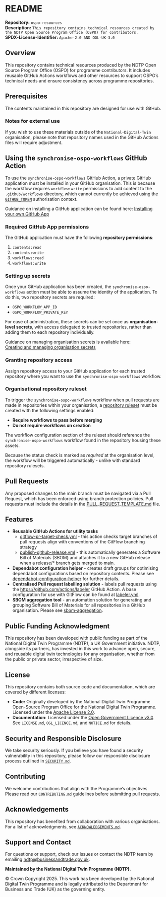 # README  

**Repository:** `ospo-resources`  
**Description:** `This repository contains technical resources created by the NDTP Open Source Program Office (OSPO) for contributors.`  
**SPDX-License-Identifier:** `Apache-2.0 AND OGL-UK-3.0`  

## Overview  

This repository contains technical resources produced by the NDTP Open Source Program Office (OSPO) for programme contributors. It includes reusable GitHub Actions workflows and other resources to support OSPO’s technical needs and ensure consistency across programme repositories.

## Prerequisites

The contents maintained in this repository are designed for use with GitHub.

### Notes for external use

If you wish to use these materials outside of the `National-Digital-Twin` organisation, please note that repository names used in the GitHub Actions files will require adjustment.

## Using the `synchronise-ospo-workflows` GitHub Action

To use the `synchronise-ospo-workflows` GitHub Action, a private GitHub application must be installed in your GitHub organisation. This is because the workflow requires `workflow:write` permissions to add content to the `.github/workflows` directory, which cannot currently be achieved using the [`GITHUB_TOKEN`](https://docs.github.com/en/actions/how-tos/writing-workflows/choosing-what-your-workflow-does/controlling-permissions-for-github_token) authorisation context.

Guidance on installing a GitHub application can be found here: [Installing your own GitHub App](https://docs.github.com/en/apps/using-github-apps/installing-your-own-github-app)

### Required GitHub App permissions

The GitHub application must have the following **repository permissions**:

1. `contents:read`  
2. `contents:write`  
3. `workflows:read`  
4. `workflows:write`

### Setting up secrets

Once your GitHub application has been created, the `synchronise-ospo-workflows` action must be able to assume the identity of the application. To do this, two repository secrets are required:

- `OSPO_WORKFLOW_APP_ID`  
- `OSPO_WORKFLOW_PRIVATE_KEY`

For ease of administration, these secrets can be set once as **organisation-level secrets**, with access delegated to trusted repositories, rather than adding them to each repository individually.

Guidance on managing organisation secrets is available here:  
[Creating and managing organisation secrets](https://docs.github.com/en/actions/security-guides/encrypted-secrets#creating-organization-secrets)

### Granting repository access

Assign repository access to your GitHub application for each trusted repository where you want to use the `synchronise-ospo-workflows` workflow.

### Organisational repository ruleset

To trigger the `synchronise-ospo-workflows` workflow when pull requests are made in repositories within your organisation, a [repository ruleset](https://docs.github.com/en/enterprise-cloud@latest/organizations/managing-organization-settings/creating-rulesets-for-repositories-in-your-organization) must be created with the following settings enabled:

- **Require workflows to pass before merging**  
- **Do not require workflows on creation**

The workflow configuration section of the ruleset should reference the `synchronise-ospo-workflows` workflow found in the repository housing these assets.

Because the status check is marked as *required* at the organisation level, the workflow will be triggered automatically - unlike with standard repository rulesets.

## Pull Requests

Any proposed changes to the main branch must be navigated via a Pull Request, which has been enforced using branch protection policies. Pull requests must include the details in the [PULL_REQUEST_TEMPLATE.md](./.github/PULL_REQUEST_TEMPLATE.md) file.

## Features  

- **Reusable GitHub Actions for utility tasks**
    - [gitflow-pr-target-check.yml](.github/workflows/gitflow-pr-target-check.yml) - this action checks target branches of pull requests align with conventions of the GitFlow branching strategy
    -  [publish-github-release.yml](.github/workflows/publish-github-release.yml) - this automatically generates a Software Bill of Materials (SBOM) and attaches it to a new GitHub release when a release/* branch gets merged to main.
- **Dependabot configuration helper** - creates draft groups for optimising dependabot configurations based on repository contents. Please see [dependabot-configuration-helper](./tools/dependabot-configuration-helper) for further details.
- **Centralised Pull request labelling solution** - labels pull requests using the https://github.com/actions/labeler GitHub Action. A base configuration for use with GitFlow can be found at [labeler.yml](./.github/workflows/pull-request-labeler.yml).
- **SBOM aggregation tool** - an automation solution for generating and grouping Software Bill of Materials for all repositories in a GitHub organisation. Please see [sbom-aggregation](./tools/sbom-aggregation).

## Public Funding Acknowledgment  
This repository has been developed with public funding as part of the National Digital Twin Programme (NDTP), a UK Government initiative. NDTP, alongside its partners, has invested in this work to advance open, secure, and reusable digital twin technologies for any organisation, whether from the public or private sector, irrespective of size.  

## License  
This repository contains both source code and documentation, which are covered by different licenses:  
- **Code:** Originally developed by the National Digital Twin Programme Open-Source Program Office for the National Digital Twin Programme. Licensed under the [Apache License 2.0](./LICENSE.md).  
- **Documentation:** Licensed under the [Open Government Licence v3.0](./OGL_LICENCE.md).  
See `LICENSE.md`, `OGL_LICENCE.md`, and `NOTICE.md` for details.  

## Security and Responsible Disclosure  
We take security seriously. If you believe you have found a security vulnerability in this repository, please follow our responsible disclosure process outlined in [`SECURITY.md`](./SECURITY.md).  

## Contributing  
We welcome contributions that align with the Programme’s objectives. Please read our [`CONTRIBUTING.md`](./CONTRIBUTING.md) guidelines before submitting pull requests.  

## Acknowledgements  
This repository has benefited from collaboration with various organisations. For a list of acknowledgments, see [`ACKNOWLEDGEMENTS.md`](./ACKNOWLEDGEMENTS.md).  

## Support and Contact  
For questions or support, check our Issues or contact the NDTP team by emailing ndtp@businessandtrade.gov.uk.

**Maintained by the National Digital Twin Programme (NDTP).**  

© Crown Copyright 2025. This work has been developed by the National Digital Twin Programme and is legally attributed to the Department for Business and Trade (UK) as the governing entity.
